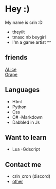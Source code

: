 # Hey :)

My name is crin :D <br/>
- they/it 
- tmasc nb boygirl 
- I'm a game artist ^^
## friends
[ALice](https://github.com/transGirl-alice)</br>
[Grape](https://github.com/nylecohen)

## Languages
- Html
- Python
- Css
- C#
-Markdown
- Dabbled in Js

## Want to learn
- Lua
-Gdscript

## Contact me

 - crin_cron (discord)
 - [other](https://linktr.ee/crin_)
